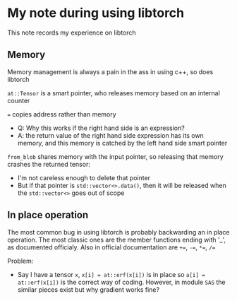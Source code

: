 # My note during using libtorch
This note records my experience on libtorch

## Memory
Memory management is always a pain in the ass in using c++, so does libtorch

`at::Tensor` is a smart pointer, who releases memory based on an internal counter

`=` copies address rather than memory
* Q: Why this works if the right hand side is an expression?
* A: the return value of the right hand side expression has its own memory, and this memory is catched by the left hand side smart pointer

`from_blob` shares memory with the input pointer, so releasing that memory crashes the returned tensor:
* I'm not careless enough to delete that pointer
* But if that pointer is `std::vector<>.data()`, then it will be released when the `std::vector<>` goes out of scope

## In place operation
The most common bug in using libtorch is probably backwarding an in place operation. The most classic ones are the member functions ending with '_', as documented officialy. Also in official documentation are `+=`, `-=`, `*=`, `/=`

Problem:
* Say I have a tensor `x`, `x[i] = at::erf(x[i])` is in place so `a[i] = at::erf(x[i])` is the correct way of coding. However, in module `SAS` the similar pieces exist but why gradient works fine?
